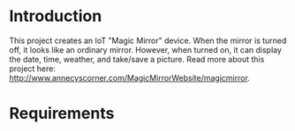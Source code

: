 # Introduction

This project creates an IoT "Magic Mirror" device. When the mirror is turned off, it looks like an ordinary mirror. However, when turned on, it can display the date, time, weather, and take/save a picture. Read more about this project here: http://www.annecyscorner.com/MagicMirrorWebsite/magicmirror. 

# Requirements

